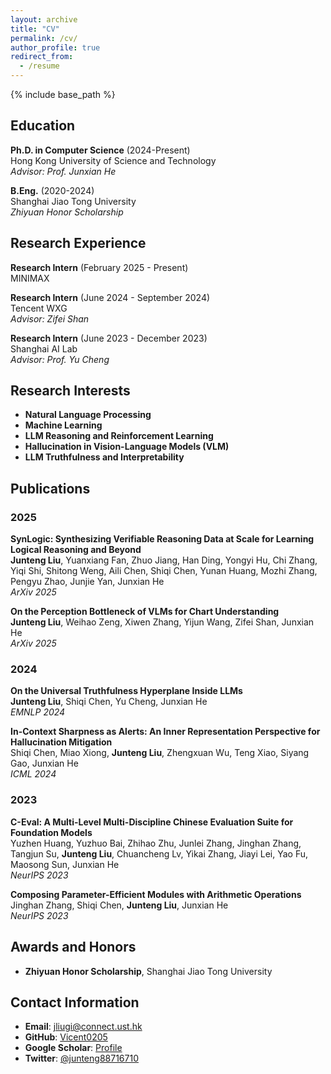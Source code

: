 ```yaml
---
layout: archive
title: "CV"
permalink: /cv/
author_profile: true
redirect_from:
  - /resume
---
```


{% include base_path %}

## Education

**Ph.D. in Computer Science** (2024-Present)  
Hong Kong University of Science and Technology  
*Advisor: Prof. Junxian He*

**B.Eng.** (2020-2024)  
Shanghai Jiao Tong University  
*Zhiyuan Honor Scholarship*

## Research Experience

**Research Intern** (February 2025 - Present)  
MINIMAX

**Research Intern** (June 2024 - September 2024)  
Tencent WXG  
*Advisor: Zifei Shan*

**Research Intern** (June 2023 - December 2023)  
Shanghai AI Lab  
*Advisor: Prof. Yu Cheng*

## Research Interests

- **Natural Language Processing**
- **Machine Learning**
- **LLM Reasoning and Reinforcement Learning**
- **Hallucination in Vision-Language Models (VLM)**
- **LLM Truthfulness and Interpretability**

## Publications

### 2025

**SynLogic: Synthesizing Verifiable Reasoning Data at Scale for Learning Logical Reasoning and Beyond**  
**Junteng Liu**, Yuanxiang Fan, Zhuo Jiang, Han Ding, Yongyi Hu, Chi Zhang, Yiqi Shi, Shitong Weng, Aili Chen, Shiqi Chen, Yunan Huang, Mozhi Zhang, Pengyu Zhao, Junjie Yan, Junxian He  
*ArXiv 2025*

**On the Perception Bottleneck of VLMs for Chart Understanding**  
**Junteng Liu**, Weihao Zeng, Xiwen Zhang, Yijun Wang, Zifei Shan, Junxian He  
*ArXiv 2025*

### 2024

**On the Universal Truthfulness Hyperplane Inside LLMs**  
**Junteng Liu**, Shiqi Chen, Yu Cheng, Junxian He  
*EMNLP 2024*

**In-Context Sharpness as Alerts: An Inner Representation Perspective for Hallucination Mitigation**  
Shiqi Chen, Miao Xiong, **Junteng Liu**, Zhengxuan Wu, Teng Xiao, Siyang Gao, Junxian He  
*ICML 2024*

### 2023

**C-Eval: A Multi-Level Multi-Discipline Chinese Evaluation Suite for Foundation Models**  
Yuzhen Huang, Yuzhuo Bai, Zhihao Zhu, Junlei Zhang, Jinghan Zhang, Tangjun Su, **Junteng Liu**, Chuancheng Lv, Yikai Zhang, Jiayi Lei, Yao Fu, Maosong Sun, Junxian He  
*NeurIPS 2023*

**Composing Parameter-Efficient Modules with Arithmetic Operations**  
Jinghan Zhang, Shiqi Chen, **Junteng Liu**, Junxian He  
*NeurIPS 2023*

## Awards and Honors

- **Zhiyuan Honor Scholarship**, Shanghai Jiao Tong University

## Contact Information

- **Email**: jliugi@connect.ust.hk
- **GitHub**: [Vicent0205](https://github.com/Vicent0205)
- **Google Scholar**: [Profile](https://scholar.google.com/citations?hl=en&user=tbK9jl4AAAAJ&view_op=list_works&sortby=pubdate)
- **Twitter**: [@junteng88716710](https://twitter.com/junteng88716710)